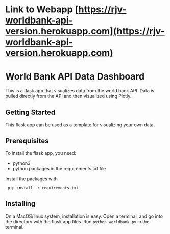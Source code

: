 # Link to Webapp [https://rjv-worldbank-api-version.herokuapp.com](https://rjv-worldbank-api-version.herokuapp.com)

# World Bank API Data Dashboard 

This is a flask app that visualizes data from the world bank API. Data is
pulled directly from the API and then visualized using Plotly.


## Getting Started 

This flask app can be used as a template for visualizing your own data.

## Prerequisites

To install the flask app, you need:
- python3
- python packages in the requirements.txt file
 
 Install the packages with
``` 
 pip install -r requirements.txt
```

## Installing

On a MacOS/linux system, installation is easy. Open a terminal, and go into 
the directory with the flask app files. Run `python worldbank.py` in the terminal.